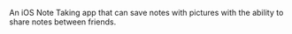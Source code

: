 An iOS Note Taking app that can save notes with pictures with the ability to share notes between friends.
